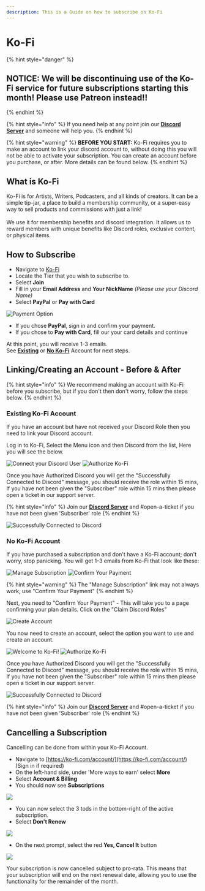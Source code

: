 ```yaml
---
description: This is a Guide on how to subscribe on Ko-Fi
---
```


# Ko-Fi

{% hint style="danger" %}
## **NOTICE**: We will be discontinuing use  of the Ko-Fi service for future subscriptions starting this month! Please use Patreon instead!!
{% endhint %}

{% hint style="info" %}
If you need help at any point join our [**Discord Server**](https://discord.gg/mgNR64R) and someone will help you.
{% endhint %}

{% hint style="warning" %}
**BEFORE YOU START:** Ko-Fi requires you to make an account to link your discord account to, without doing this you will not be able to activate your subscription. You can create an account before you purchase, or after. More details can be found below.
{% endhint %}

## What is Ko-Fi

Ko-Fi is for Artists, Writers, Podcasters, and all kinds of creators. It can be a simple tip-jar, a place to build a membership community, or a super-easy way to sell products and commissions with just a link!\
\
We use it for membership benefits and discord integration. It allows us to reward members with unique benefits like Discord roles, exclusive content, or physical items.

## How to Subscribe

* Navigate to [Ko-Fi](https://ko-fi.com/ritabot)
* Locate the Tier that you wish to subscribe to.
* Select **Join**
* Fill in your **Email Address** and **Your NickName** _(Please use your Discord Name)_
* Select **PayPal** or **Pay with Card**

![Payment Option](../../.gitbook/assets/1234.PNG)

* If you chose **PayPal**, sign in and confirm your payment.
* If you chose to **Pay with Card**, fill our your card details and continue

At this point, you will receive 1-3 emails. \
See [**Existing**](method-1.md#existing-ko-fi-account) or [**No Ko-Fi**](method-1.md#no-ko-fi-account) Account for next steps.

## Linking/Creating an Account - Before & After

{% hint style="info" %}
We recommend making an account with Ko-Fi before you subscribe, but if you don't then don't worry, follow the steps below.
{% endhint %}

### Existing Ko-Fi Account

If you have an account but have not received your Discord Role then you need to link your Discord account.&#x20;

Log in to Ko-Fi, Select the Menu icon and then Discord from the list, Here you will see the below.

![Connect your Discord User](<../../.gitbook/assets/Discord Auth.PNG>) ![Authorize Ko-Fi](../../.gitbook/assets/Discord.PNG)

Once you have Authorized Discord you will get the "Successfully Connected to Discord" message,  you should receive the role within 15 mins, If you have not been given the "Subscriber" role within 15 mins then please open a ticket in our support server. &#x20;

{% hint style="info" %}
Join our [**Discord Server**](https://discord.gg/mgNR64R) and #open-a-ticket if you have not been given 'Subscriber' role
{% endhint %}

![Successfully Connected to Discord](../../.gitbook/assets/Done.png)

### No Ko-Fi Account

If you have purchased a subscription and don't have a Ko-Fi account; don't worry, stop panicking. You will get 1-3 emails from Ko-Fi that look like these:

![Manage Subscription](../../.gitbook/assets/Manage2.PNG) ![Confirm Your Payment](../../.gitbook/assets/Payment.PNG)

{% hint style="warning" %}
The "Manage Subscription" link may not always work, use "Confirm Your Payment"
{% endhint %}

Next, you need to "Confirm Your Payment" - This will take you to a page confirming your plan details. Click on the "Claim Discord Roles"&#x20;

![Create Account](../../.gitbook/assets/unknown.png)

You now need to create an account, select the option you want to use and create an account.&#x20;

![Welcome to Ko-Fi!](../../.gitbook/assets/Congrats.png) ![Authorize Ko-Fi](../../.gitbook/assets/Discord.PNG)

Once you have Authorized Discord you will get the "Successfully Connected to Discord" message,  you should receive the role within 15 mins, If you have not been given the "Subscriber" role within 15 mins then please open a ticket in our support server. &#x20;

![Successfully Connected to Discord](../../.gitbook/assets/Done.png)

{% hint style="info" %}
Join our [**Discord Server**](https://discord.gg/mgNR64R) and #open-a-ticket if you have not been given 'Subscriber' role
{% endhint %}

## Cancelling a Subscription

Cancelling can be done from within your Ko-Fi Account.

* Navigate to [https://ko-fi.com/account/](https://ko-fi.com/account/) (Sign in if required)
* On the left-hand side, under 'More ways to earn' select **More**
* Select **Account & Billing**
* You should now see **Subscriptions**

![](../../.gitbook/assets/Capture2.PNG)

* You can now select the 3 tods in the bottom-right of the active subscription.
* Select **Don't Renew**

![](<../../.gitbook/assets/Capture 2.PNG>)

* On the next prompt, select the red **Yes, Cancel It** button

![](<../../.gitbook/assets/Capture 3.PNG>)

Your subscription is now cancelled subject to pro-rata. This means that your subscription will end on the next renewal date, allowing you to use the functionality for the remainder of the month.

